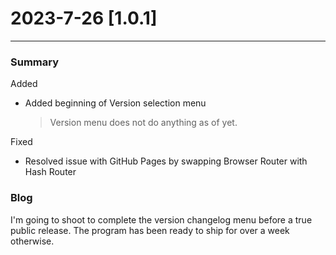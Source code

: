 # 2023-7-26 [1.0.1]

---

### Summary

Added
- Added beginning of Version selection menu
    > Version menu does not do anything as of yet.

Fixed
- Resolved issue with GitHub Pages by swapping Browser Router with Hash Router

### Blog
I'm going to shoot to complete the version changelog menu before a true public release. The program has been ready to ship for over a week otherwise.